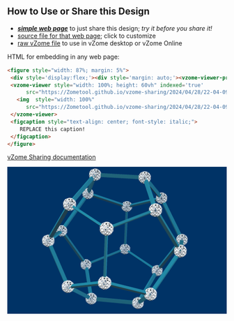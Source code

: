 
## How to Use or Share this Design

 - [***simple web page***](<https://Zometool.github.io/vzome-sharing/2024/04/28/22-04-09-Dodeca/>) to just share this design; *try it before you share it!*
 - [source file for that web page](<https://github.com/Zometool/vzome-sharing/edit/main/2024/04/28/22-04-09-Dodeca/index.md>); click to customize
 - [raw vZome file](<https://raw.githubusercontent.com/Zometool/vzome-sharing/main/2024/04/28/22-04-09-Dodeca/Dodeca.vZome>) to use in vZome desktop or vZome Online
 
 HTML for embedding in any web page:
 ```html
<figure style="width: 87%; margin: 5%">
  <div style='display:flex;'><div style='margin: auto;'><vzome-viewer-previous label='prev step'></vzome-viewer-previous><vzome-viewer-next label='next step'></vzome-viewer-next></div></div>
  <vzome-viewer style="width: 100%; height: 60vh" indexed='true'
       src="https://Zometool.github.io/vzome-sharing/2024/04/28/22-04-09-Dodeca/Dodeca.vZome" >
    <img  style="width: 100%"
       src="https://Zometool.github.io/vzome-sharing/2024/04/28/22-04-09-Dodeca/Dodeca.png" >
  </vzome-viewer>
  <figcaption style="text-align: center; font-style: italic;">
     REPLACE this caption!
  </figcaption>
</figure>

 ```

[vZome Sharing documentation](https://vzome.github.io/vzome/sharing.html#how-it-works)

![Image](<Dodeca.png>)

